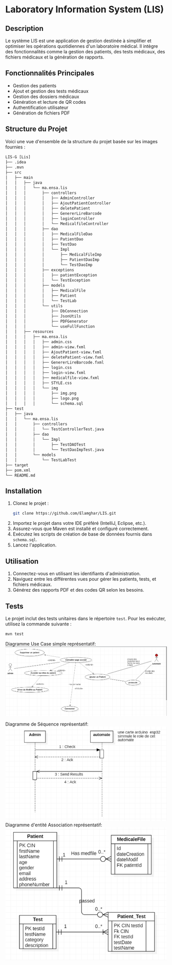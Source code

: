 # Laboratory Information System (LIS)

## Description
Le système LIS est une application de gestion destinée à simplifier et optimiser les opérations quotidiennes d'un laboratoire médical. Il intègre des fonctionnalités comme la gestion des patients, des tests médicaux, des fichiers médicaux et la génération de rapports.

## Fonctionnalités Principales
- Gestion des patients
- Ajout et gestion des tests médicaux
- Gestion des dossiers médicaux
- Génération et lecture de QR codes
- Authentification utilisateur
- Génération de fichiers PDF

## Structure du Projet

Voici une vue d'ensemble de la structure du projet basée sur les images fournies :

```
LIS-G [Lis]
├── .idea
├── .mvn
├── src
│   ├── main
│   │   ├── java
│   │   │   └── ma.ensa.lis
│   │   │       ├── controllers
│   │   │       │   ├── AdminController
│   │   │       │   ├── AjoutPatientController
│   │   │       │   ├── deletePatient
│   │   │       │   ├── GenererLireBarcode
│   │   │       │   ├── loginController
│   │   │       │   └── MedicalfileController
│   │   │       ├── dao
│   │   │       │   ├── MedicalFileDao
│   │   │       │   ├── PatientDao
│   │   │       │   ├── TestDao
│   │   │       │   └── Impl
│   │   │       │       ├── MedicalFileImp
│   │   │       │       ├── PatientDaoImp
│   │   │       │       └── TestDaoImp
│   │   │       ├── exceptions
│   │   │       │   ├── patientException
│   │   │       │   └── TestException
│   │   │       ├── models
│   │   │       │   ├── MedicalFile
│   │   │       │   ├── Patient
│   │   │       │   └── TestLab
│   │   │       └── utils
│   │   │           ├── DbConnection
│   │   │           ├── JsonUtils
│   │   │           ├── PDFGenerator
│   │   │           └── useFullFunction
│   │   ├── resources
│   │   │   ├── ma.ensa.lis
│   │   │   │   ├── admin.css
│   │   │   │   ├── admin-view.fxml
│   │   │   │   ├── AjoutPatient-view.fxml
│   │   │   │   ├── deletePatient-view.fxml
│   │   │   │   ├── GenererLireBarcode.fxml
│   │   │   │   ├── login.css
│   │   │   │   ├── login-view.fxml
│   │   │   │   ├── medicalfile-view.fxml
│   │   │   │   ├── STYLE.css
│   │   │   │   └── img
│   │   │   │       ├── img.png
│   │   │   │       ├── logo.png
│   │   │   │       └── schema.sql
├── test
│   ├── java
│   │   └── ma.ensa.lis
│   │       ├── controllers
│   │       │   └── TestControllerTest.java
│   │       ├── dao
│   │       │   └── Impl
│   │       │       ├── TestDAOTest
│   │       │       └── TestDaoImpTest.java
│   │       └── models
│   │           └── TestLabTest
├── target
├── pom.xml
└── README.md
```

## Installation
1. Clonez le projet :
   ```bash
   git clone https://github.com/Elamghar/LIS.git
   ```
2. Importez le projet dans votre IDE préféré (IntelliJ, Eclipse, etc.).
3. Assurez-vous que Maven est installé et configuré correctement.
4. Exécutez les scripts de création de base de données fournis dans `schema.sql`.
5. Lancez l'application.

## Utilisation
1. Connectez-vous en utilisant les identifiants d'administration.
2. Naviguez entre les différentes vues pour gérer les patients, tests, et fichiers médicaux.
3. Générez des rapports PDF et des codes QR selon les besoins.

## Tests
Le projet inclut des tests unitaires dans le répertoire `test`. Pour les exécuter, utilisez la commande suivante :
```bash
mvn test
```

Diagramme Use Case simple représentatif:
![Architecture Diagram](Images/use-case.png "diagramme use case")

Diagramme de Séquence représentatif:
![Architecture Diagram](Images/sequence.png "Diagramme de séquence")
Diagramme d'entité Association représentatif:
![Architecture Diagram](Images/entity-association.png "Diagramme d'entité Association")

